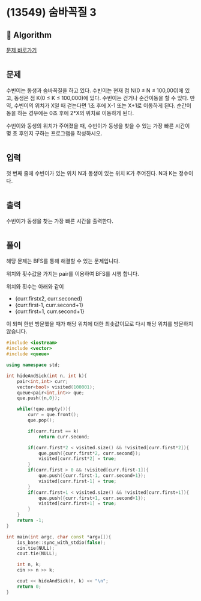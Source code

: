 # (13549) 숨바꼭질 3
## :100: Algorithm
[문제 바로가기](https://www.acmicpc.net/problem/13549)
#
## 문제
수빈이는 동생과 숨바꼭질을 하고 있다. 수빈이는 현재 점 N(0 ≤ N ≤ 100,000)에 있고, 동생은 점 K(0 ≤ K ≤ 100,000)에 있다. 수빈이는 걷거나 순간이동을 할 수 있다. 만약, 수빈이의 위치가 X일 때 걷는다면 1초 후에 X-1 또는 X+1로 이동하게 된다. 순간이동을 하는 경우에는 0초 후에 2*X의 위치로 이동하게 된다.

수빈이와 동생의 위치가 주어졌을 때, 수빈이가 동생을 찾을 수 있는 가장 빠른 시간이 몇 초 후인지 구하는 프로그램을 작성하시오.
#
## 입력
첫 번째 줄에 수빈이가 있는 위치 N과 동생이 있는 위치 K가 주어진다. N과 K는 정수이다.
#
## 출력
수빈이가 동생을 찾는 가장 빠른 시간을 출력한다.
#
## 풀이
해당 문제는 BFS를 통해 해결할 수 있는 문제입니다.  

위치와 횟수값을 가지는 pair를 이용하여 BFS를 시행 합니다.  

위치와 횟수는 아래와 같이 

- {curr.firstx2, curr.seconed}
- {curr.first-1, curr.second+1}
- {curr.first+1, curr.second+1}

이 되며 한번 방문했을 때가 해당 위치에 대한 최솟값이므로 다시 해당 위치를 방문하지 않습니다.  

```cpp
#include <iostream>
#include <vector>
#include <queue>

using namespace std;

int hideAndSick(int n, int k){
    pair<int,int> curr;
    vector<bool> visited(100001);
    queue<pair<int,int>> que;
    que.push({n,0});

    while(!que.empty()){
        curr = que.front();
        que.pop();

        if(curr.first == k)
            return curr.second;

        if(curr.first*2 < visited.size() && !visited[curr.first*2]){
            que.push({curr.first*2, curr.second});
            visited[curr.first*2] = true;
        }
        if(curr.first > 0 && !visited[curr.first-1]){
            que.push({curr.first-1, curr.second+1});
            visited[curr.first-1] = true;
        }
        if(curr.first+1 < visited.size() && !visited[curr.first+1]){
            que.push({curr.first+1, curr.second+1});
            visited[curr.first+1] = true;
        }
    }
    return -1;
}

int main(int argc, char const *argv[]){
    ios_base::sync_with_stdio(false);
    cin.tie(NULL);
    cout.tie(NULL);

    int n, k;
    cin >> n >> k;

    cout << hideAndSick(n, k) << "\n";
    return 0;
}

```